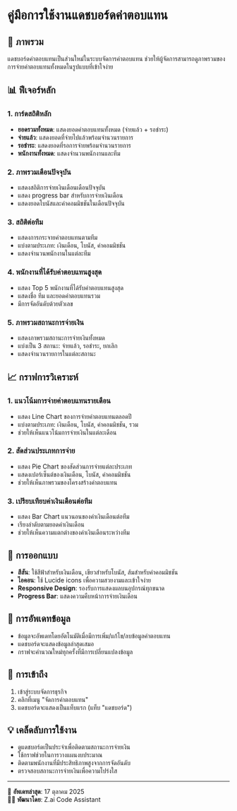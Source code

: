 # คู่มือการใช้งานแดชบอร์ดค่าตอบแทน

## 🎯 ภาพรวม

แดชบอร์ดค่าตอบแทนเป็นส่วนใหม่ในระบบจัดการค่าตอบแทน ช่วยให้ผู้จัดการสามารถดูภาพรวมของการจ่ายค่าตอบแทนทั้งหมดในรูปแบบที่เข้าใจง่าย

## 📊 ฟีเจอร์หลัก

### 1. การ์ดสถิติหลัก
- **ยอดรวมทั้งหมด**: แสดงยอดค่าตอบแทนทั้งหมด (จ่ายแล้ว + รอชำระ)
- **จ่ายแล้ว**: แสดงยอดที่จ่ายไปแล้วพร้อมจำนวนรายการ
- **รอชำระ**: แสดงยอดที่รอการจ่ายพร้อมจำนวนรายการ
- **พนักงานทั้งหมด**: แสดงจำนวนพนักงานและทีม

### 2. ภาพรวมเดือนปัจจุบัน
- แสดงสถิติการจ่ายเงินเดือนเดือนปัจจุบัน
- แสดง progress bar สำหรับการจ่ายเงินเดือน
- แสดงยอดโบนัสและค่าคอมมิชชันในเดือนปัจจุบัน

### 3. สถิติต่อทีม
- แสดงการกระจายค่าตอบแทนตามทีม
- แบ่งตามประเภท: เงินเดือน, โบนัส, ค่าคอมมิชชัน
- แสดงจำนวนพนักงานในแต่ละทีม

### 4. พนักงานที่ได้รับค่าตอบแทนสูงสุด
- แสดง Top 5 พนักงานที่ได้รับค่าตอบแทนสูงสุด
- แสดงชื่อ ทีม และยอดค่าตอบแทนรวม
- มีการจัดอันดับด้วยตัวเลข

### 5. ภาพรวมสถานะการจ่ายเงิน
- แสดงภาพรวมสถานะการจ่ายเงินทั้งหมด
- แบ่งเป็น 3 สถานะ: จ่ายแล้ว, รอชำระ, ยกเลิก
- แสดงจำนวนรายการในแต่ละสถานะ

## 📈 กราฟการวิเคราะห์

### 1. แนวโน้มการจ่ายค่าตอบแทนรายเดือน
- แสดง Line Chart ของการจ่ายค่าตอบแทนตลอดปี
- แบ่งตามประเภท: เงินเดือน, โบนัส, ค่าคอมมิชชัน, รวม
- ช่วยให้เห็นแนวโน้มการจ่ายเงินในแต่ละเดือน

### 2. สัดส่วนประเภทการจ่าย
- แสดง Pie Chart ของสัดส่วนการจ่ายแต่ละประเภท
- แสดงเปอร์เซ็นต์ของเงินเดือน, โบนัส, ค่าคอมมิชชัน
- ช่วยให้เห็นภาพรวมของโครงสร้างค่าตอบแทน

### 3. เปรียบเทียบค่าเงินเดือนต่อทีม
- แสดง Bar Chart แนวนอนของค่าเงินเดือนต่อทีม
- เรียงลำดับตามยอดค่าเงินเดือน
- ช่วยให้เห็นความแตกต่างของค่าเงินเดือนระหว่างทีม

## 🎨 การออกแบบ

- **สีสัน**: ใช้สีฟ้าสำหรับเงินเดือน, เขียวสำหรับโบนัส, ส้มสำหรับค่าคอมมิชชัน
- **ไอคอน**: ใช้ Lucide icons เพื่อความสวยงามและเข้าใจง่าย
- **Responsive Design**: รองรับการแสดงผลบนอุปกรณ์ทุกขนาด
- **Progress Bar**: แสดงความคืบหน้าการจ่ายเงินเดือน

## 🔄 การอัพเดทข้อมูล

- ข้อมูลจะอัพเดทโดยอัตโนมัติเมื่อมีการเพิ่ม/แก้ไข/ลบข้อมูลค่าตอบแทน
- แดชบอร์ดจะแสดงข้อมูลล่าสุดเสมอ
- กราฟจะคำนวณใหม่ทุกครั้งที่มีการเปลี่ยนแปลงข้อมูล

## 📱 การเข้าถึง

1. เข้าสู่ระบบจัดการธุรกิจ
2. คลิกที่เมนู "จัดการค่าตอบแทน"
3. แดชบอร์ดจะแสดงเป็นแท็บแรก (แท็บ "แดชบอร์ด")

## 💡 เคล็ดลับการใช้งาน

- ดูแดชบอร์ดเป็นประจำเพื่อติดตามสถานะการจ่ายเงิน
- ใช้กราฟช่วยในการวางแผนงบประมาณ
- ติดตามพนักงานที่มีประสิทธิภาพสูงจากการจัดอันดับ
- ตรวจสอบสถานะการจ่ายเงินเพื่อความโปร่งใส

---

📅 **อัพเดทล่าสุด**: 17 ตุลาคม 2025  
👨‍💻 **พัฒนาโดย**: Z.ai Code Assistant